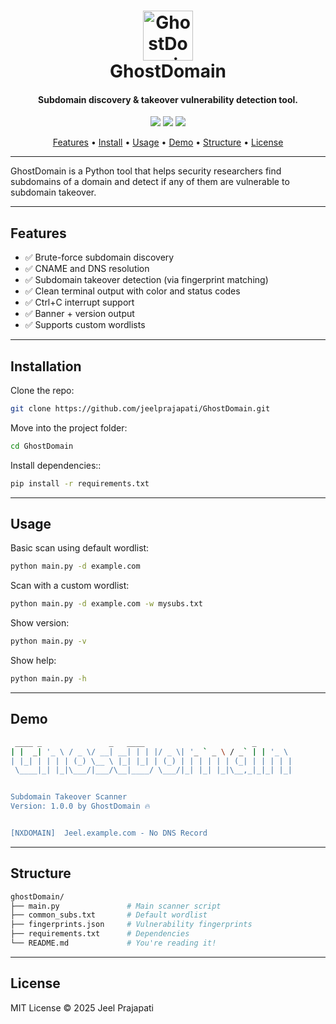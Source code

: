 <h1 align="center">
  <img src="https://img.icons8.com/ios-filled/100/ghost.png" alt="GhostDomain" width="80px">
  <br>GhostDomain
</h1>

<h4 align="center">Subdomain discovery & takeover vulnerability detection tool.</h4>

<p align="center">
  <a href="https://github.com/jeelprajapati/GhostDomain"><img src="https://img.shields.io/github/stars/jeelprajapati/GhostDomain?style=social"></a>
  <a href="https://github.com/jeelprajapati/GhostDomain/releases"><img src="https://img.shields.io/github/v/release/jeelprajapati/GhostDomain?color=blue&label=release"></a>
  <a href="https://github.com/jeelprajapati/GhostDomain/issues"><img src="https://img.shields.io/github/issues/jeelprajapati/GhostDomain?color=yellow"></a>
</p>

<p align="center">
  <a href="#features">Features</a> •
  <a href="#installation">Install</a> •
  <a href="#usage">Usage</a> •
  <a href="#demo">Demo</a> •
  <a href="#structure">Structure</a> •
  <a href="#license">License</a>
</p>

---

GhostDomain is a Python tool that helps security researchers find subdomains of a domain and detect if any of them are vulnerable to subdomain takeover.

---

## Features

- ✅ Brute-force subdomain discovery
- ✅ CNAME and DNS resolution
- ✅ Subdomain takeover detection (via fingerprint matching)
- ✅ Clean terminal output with color and status codes
- ✅ Ctrl+C interrupt support
- ✅ Banner + version output
- ✅ Supports custom wordlists

---


## Installation

Clone the repo:
```bash
git clone https://github.com/jeelprajapati/GhostDomain.git
```

Move into the project folder:
```bash
cd GhostDomain
```

Install dependencies::
```bash
pip install -r requirements.txt
```

---


## Usage

Basic scan using default wordlist:
```bash
python main.py -d example.com
```

Scan with a custom wordlist:
```bash
python main.py -d example.com -w mysubs.txt
```

Show version:
```bash
python main.py -v
```

Show help:
```bash
python main.py -h
```

---


## Demo

```bash
 ____ _               _   ____                        _
| |  _| '_ \ / _ \/ __| __| | | |/ _ \| '_ ` _ \ / _` | | '_ \
| |_| | | | | (_) \__ \ |_| |_| | (_) | | | | | | (_| | | | | |
 \____|_| |_|\___/|___/\__|____/ \___/|_| |_| |_|\__,_|_|_| |_|


Subdomain Takeover Scanner
Version: 1.0.0 by GhostDomain 🔥


[NXDOMAIN]  Jeel.example.com - No DNS Record
```

---


## Structure

```bash
ghostDomain/
├── main.py               # Main scanner script
├── common_subs.txt       # Default wordlist
├── fingerprints.json     # Vulnerability fingerprints
├── requirements.txt      # Dependencies
└── README.md             # You're reading it!
```

---

## License

MIT License © 2025 Jeel Prajapati

